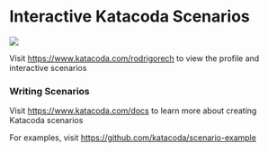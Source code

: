 # Interactive Katacoda Scenarios

[![](http://shields.katacoda.com/katacoda/rodrigorech/count.svg)](https://www.katacoda.com/rodrigorech "Get your profile on Katacoda.com")

Visit https://www.katacoda.com/rodrigorech to view the profile and interactive scenarios

### Writing Scenarios
Visit https://www.katacoda.com/docs to learn more about creating Katacoda scenarios

For examples, visit https://github.com/katacoda/scenario-example

